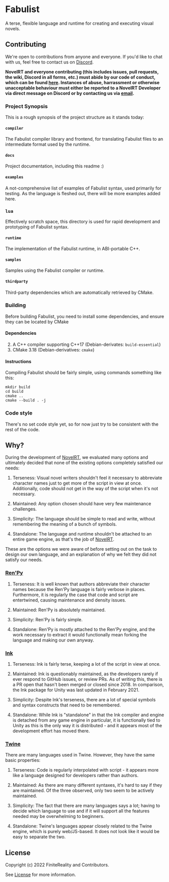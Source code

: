 # Fabulist #

A terse, flexible language and runtime for creating and executing visual
novels.

## Contributing ##

We're open to contributions from anyone and everyone. If you'd like to chat
with us, feel free to contact us on [Discord].

**NovelRT and everyone contributing (this includes issues, pull requests, the
wiki, Discord in all forms, etc.) must abide by our code of conduct, which can
be found [here][CodeOfConduct]. Instances of abuse, harrassment or
otherwise unacceptable behaviour must either be reported to a NovelRT Developer
via direct message on Discord or by contacting us via
[email][CodeOfConductEmail].**

### Project Synopsis ###

This is a rough synopsis of the project structure as it stands today:

#### `compiler` ####

The Fabulist compiler library and frontend, for translating Fabulist files to
an intermediate format used by the runtime.

#### `docs` ####

Project documentation, including this readme :)

#### `examples` ####

A not-comprehensive list of examples of Fabulist syntax, used primarily for
testing. As the language is fleshed out, there will be more examples added here.

### `lua` ###

Effectively scratch space, this directory is used for rapid development and
prototyping of Fabulist syntax.

#### `runtime` ####

The implementation of the Fabulist runtime, in ABI-portable C++.

#### `samples` ####

Samples using the Fabulist compiler or runtime.

#### `thirdparty` ####

Third-party dependencies which are automatically retrieved by CMake.

### Building ###

Before building Fabulist, you need to install some dependencies, and ensure
they can be located by CMake

#### Dependencies ####
2. A C++ compiler supporting C++17 (Debian-derivates: `build-essential`)
3. CMake 3.18 (Debian-derivatives: `cmake`)

#### Instructions ####
Compiling Fabulist should be fairly simple, using commands something like this:
```
mkdir build
cd build
cmake ..
cmake --build . -j
```

### Code style ###

There's no set code style yet, so for now just try to be consistent with the
rest of the code.

## Why? ##

During the development of [NovelRT], we evaluated many options and ultimately
decided that none of the existing options completely satisfied our needs:

1. Terseness: Visual novel writers shouldn't feel it necessary to abbreviate
   character names just to get more of the script in view at once.
   Additionally, code should not get in the way of the script when it's not
   necessary.

2. Maintained: Any option chosen should have very few maintenance challenges.

3. Simplicity: The language should be simple to read and write, without
   remembering the meaning of a bunch of symbols.

4. Standalone: The language and runtime shouldn't be attached to an entire game
   engine, as that's the job of [NovelRT].

These are the options we were aware of before setting out on the task to design
our own language, and an explanation of why we felt they did not satisfy our
needs.

### [Ren'Py] ###

1. Terseness: It is well known that authors abbreviate their character names
   because the Ren'Py language is fairly verbose in places. Furthermore, it is
   regularly the case that code and script are entertwined, causing maintenance
   and density issues.

2. Maintained: Ren'Py is absolutely maintained.

3. Simplicity: Ren'Py is fairly simple.

4. Standalone: Ren'Py is mostly attached to the Ren'Py engine, and the work
   necessary to extract it would functionally mean forking the language and
   making our own anyway.

### [Ink] ###

1. Terseness: Ink is fairly terse, keeping a lot of the script in view at once.

2. Maintained: Ink is questionably maintained, as the developers rarely if ever
   respond to GitHub issues, or review PRs. As of writing this, there is a PR
   open that hasn't been merged or closed since 2018. In comparison, the Ink
   package for Unity was last updated in February 2021.

3. Simplicity: Despite Ink's terseness, there are a lot of special symbols and
   syntax constructs that need to be remembered.

4. Standalone: While Ink is "standalone" in that the Ink compiler and engine is
   detached from any game engine in particular, it is functionally tied to
   Unity as this is the only way it is distributed - and it appears most of the
   development effort has moved there.

### [Twine] ###

There are many languages used in Twine. However, they have the same basic
properties:

1. Terseness: Code is regularly interpolated with script - it appears more like
   a language designed for developers rather than authors.

2. Maintained: As there are many different syntaxes, it's hard to say if they
   are maintained. Of the three observed, only two seem to be actively
   maintained.

3. Simplicity: The fact that there are many languages says a lot; having to
   decide which language to use and if it will support all the features needed
   may be overwhelming to beginners.

4. Standalone: Twine's languages appear closely related to the Twine engine,
   which is purely web/JS-based. It does not look like it would be easy to
   separate the two.

## License ##

Copyright (c) 2022 FiniteReality and Contributors.

See [License][LICENSE] for more information.

[NovelRT]: https://github.com/NovelRT/NovelRT
[Ren'Py]: https://www.renpy.org/
[Ink]: https://www.inklestudios.com/ink/
[Twine]: http://twinery.org/
[Discord]: https://discord.novelrt.dev/
[CodeOfConduct]: CODE_OF_CONDUCT.md
[CodeOfConductEmail]: mailto:admin%40novelrt.dev
[License]: LICENSE
